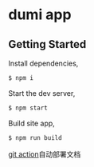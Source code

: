 # dumi app

## Getting Started

Install dependencies,

```bash
$ npm i
```

Start the dev server,

```bash
$ npm start
```

Build site app,

```bash
$ npm run build
```

[git action](https://docs.github.com/cn/actions/quickstart#creating-your-first-workflow)自动部署文档